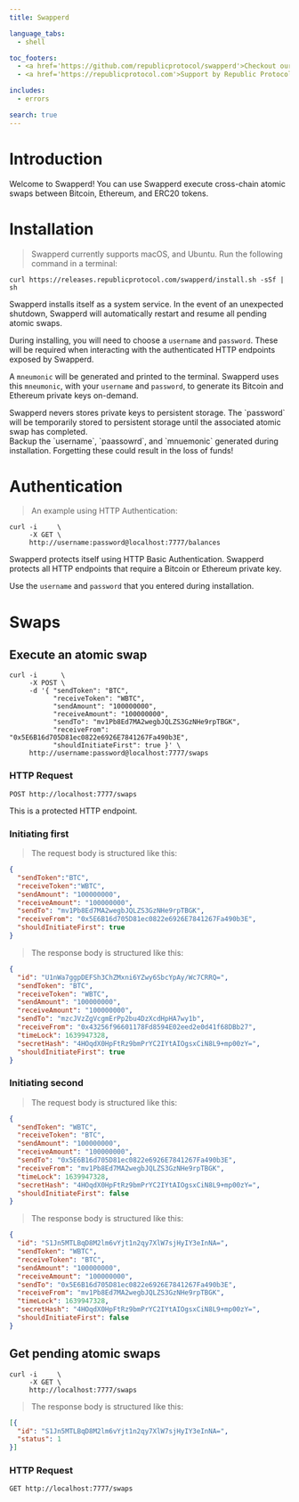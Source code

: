 ```yaml
---
title: Swapperd

language_tabs:
  - shell

toc_footers:
  - <a href='https://github.com/republicprotocol/swapperd'>Checkout our GitHub</a>
  - <a href='https://republicprotocol.com'>Support by Republic Protocol</a>

includes:
  - errors

search: true
---
```


# Introduction

Welcome to Swapperd! You can use Swapperd execute cross-chain atomic swaps between Bitcoin, Ethereum, and ERC20 tokens.

# Installation

> Swapperd currently supports macOS, and Ubuntu. Run the following command in a terminal:

```shell
curl https://releases.republicprotocol.com/swapperd/install.sh -sSf | sh
```

Swapperd installs itself as a system service. In the event of an unexpected shutdown, Swapperd will automatically restart and resume all pending atomic swaps.

During installing, you will need to choose a `username` and `password`. These will be required when interacting with the authenticated HTTP endpoints exposed by Swapperd.

A `mneumonic` will be generated and printed to the terminal. Swapperd uses this `mneumonic`, with your `username` and `password`, to generate its Bitcoin and Ethereum private keys on-demand.

<aside class="success">
Swapperd nevers stores private keys to persistent storage. The `password` will be temporarily stored to persistent storage until the associated atomic swap has completed.
</aside>

<aside class="notice">
Backup the `username`, `paassowrd`, and `mnuemonic` generated during installation. Forgetting these could result in the loss of funds!
</aside>

# Authentication

> An example using HTTP Authentication:

```shell
curl -i     \
     -X GET \
     http://username:password@localhost:7777/balances
```

Swapperd protects itself using HTTP Basic Authentication. Swapperd protects all HTTP endpoints that require a Bitcoin or Ethereum private key.

<aside class="success">
Use the <code>username</code> and <code>password</code> that you entered during installation.
</aside>

# Swaps

## Execute an atomic swap

```shell
curl -i      \
     -X POST \
     -d '{ "sendToken": "BTC",                                          
           "receiveToken": "WBTC",                                      
           "sendAmount": "100000000",                                   
           "receiveAmount": "100000000",                                
           "sendTo": "mv1Pb8Ed7MA2wegbJQLZS3GzNHe9rpTBGK",              
           "receiveFrom": "0x5E6B16d705D81ec0822e6926E7841267Fa490b3E", 
           "shouldInitiateFirst": true }' \
     http://username:password@localhost:7777/swaps
```

### HTTP Request

`POST http://localhost:7777/swaps`

<aside class="success">
This is a protected HTTP endpoint.
</aside>

### Initiating first

> The request body is structured like this:

```json
{
  "sendToken":"BTC",
  "receiveToken":"WBTC",
  "sendAmount": "100000000",
  "receiveAmount": "100000000",
  "sendTo": "mv1Pb8Ed7MA2wegbJQLZS3GzNHe9rpTBGK",
  "receiveFrom": "0x5E6B16d705D81ec0822e6926E7841267Fa490b3E",
  "shouldInitiateFirst": true
}
```

> The response body is structured like this:

```json
{
  "id": "U1nWa7ggpDEFSh3ChZMxni6YZwy6SbcYpAy/Wc7CRRQ=",
  "sendToken": "BTC",
  "receiveToken": "WBTC",
  "sendAmount": "100000000",
  "receiveAmount": "100000000",
  "sendTo": "mzcJVzZgVcgmErPp2bu4DzXcdHpHA7wy1b",
  "receiveFrom": "0x43256f96601178Fd8594E02eed2e0d41f68DBb27",
  "timeLock": 1639947328,
  "secretHash": "4HOqdX0HpFtRz9bmPrYC2IYtAIOgsxCiN8L9+mp00zY=",
  "shouldInitiateFirst": true
}
```

### Initiating second

> The request body is structured like this:

```json
{
  "sendToken": "WBTC",
  "receiveToken": "BTC",
  "sendAmount": "100000000",
  "receiveAmount": "100000000",
  "sendTo": "0x5E6B16d705D81ec0822e6926E7841267Fa490b3E",
  "receiveFrom": "mv1Pb8Ed7MA2wegbJQLZS3GzNHe9rpTBGK",
  "timeLock": 1639947328,
  "secretHash": "4HOqdX0HpFtRz9bmPrYC2IYtAIOgsxCiN8L9+mp00zY=",
  "shouldInitiateFirst": false
}
```

> The response body is structured like this:

```json
{
  "id": "S1Jn5MTLBqD8M2lm6vYjt1n2qy7XlW7sjHyIY3eInNA=",
  "sendToken": "WBTC",
  "receiveToken": "BTC",
  "sendAmount": "100000000",
  "receiveAmount": "100000000",
  "sendTo": "0x5E6B16d705D81ec0822e6926E7841267Fa490b3E",
  "receiveFrom": "mv1Pb8Ed7MA2wegbJQLZS3GzNHe9rpTBGK",
  "timeLock": 1639947328,
  "secretHash": "4HOqdX0HpFtRz9bmPrYC2IYtAIOgsxCiN8L9+mp00zY=",
  "shouldInitiateFirst": false
}
```

## Get pending atomic swaps

```shell
curl -i     \
     -X GET \
     http://localhost:7777/swaps
```

> The response body is structured like this:

```json
[{
  "id": "S1Jn5MTLBqD8M2lm6vYjt1n2qy7XlW7sjHyIY3eInNA=",
  "status": 1
}]
```

### HTTP Request

`GET http://localhost:7777/swaps`